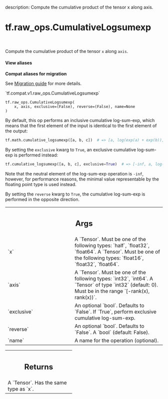 description: Compute the cumulative product of the tensor x along axis.

<div itemscope itemtype="http://developers.google.com/ReferenceObject">
<meta itemprop="name" content="tf.raw_ops.CumulativeLogsumexp" />
<meta itemprop="path" content="Stable" />
</div>

# tf.raw_ops.CumulativeLogsumexp

<!-- Insert buttons and diff -->

<table class="tfo-notebook-buttons tfo-api nocontent" align="left">

</table>



Compute the cumulative product of the tensor `x` along `axis`.

<section class="expandable">
  <h4 class="showalways">View aliases</h4>
  <p>
<b>Compat aliases for migration</b>
<p>See
<a href="https://www.tensorflow.org/guide/migrate">Migration guide</a> for
more details.</p>
<p>`tf.compat.v1.raw_ops.CumulativeLogsumexp`</p>
</p>
</section>

<pre class="devsite-click-to-copy prettyprint lang-py tfo-signature-link">
<code>tf.raw_ops.CumulativeLogsumexp(
    x, axis, exclusive=(False), reverse=(False), name=None
)
</code></pre>



<!-- Placeholder for "Used in" -->

By default, this op performs an inclusive cumulative log-sum-exp,
which means that the first
element of the input is identical to the first element of the output:
```python
tf.math.cumulative_logsumexp([a, b, c])  # => [a, log(exp(a) + exp(b)), log(exp(a) + exp(b) + exp(c))]
```

By setting the `exclusive` kwarg to `True`, an exclusive cumulative log-sum-exp is
performed instead:
```python
tf.cumulative_logsumexp([a, b, c], exclusive=True)  # => [-inf, a, log(exp(a) * exp(b))]
```
Note that the neutral element of the log-sum-exp operation is `-inf`,
however, for performance reasons, the minimal value representable by the
floating point type is used instead.

By setting the `reverse` kwarg to `True`, the cumulative log-sum-exp is performed in the
opposite direction.

<!-- Tabular view -->
 <table class="responsive fixed orange">
<colgroup><col width="214px"><col></colgroup>
<tr><th colspan="2"><h2 class="add-link">Args</h2></th></tr>

<tr>
<td>
`x`
</td>
<td>
A `Tensor`. Must be one of the following types: `half`, `float32`, `float64`.
A `Tensor`. Must be one of the following types: `float16`, `float32`, `float64`.
</td>
</tr><tr>
<td>
`axis`
</td>
<td>
A `Tensor`. Must be one of the following types: `int32`, `int64`.
A `Tensor` of type `int32` (default: 0). Must be in the range
`[-rank(x), rank(x))`.
</td>
</tr><tr>
<td>
`exclusive`
</td>
<td>
An optional `bool`. Defaults to `False`.
If `True`, perform exclusive cumulative log-sum-exp.
</td>
</tr><tr>
<td>
`reverse`
</td>
<td>
An optional `bool`. Defaults to `False`.
A `bool` (default: False).
</td>
</tr><tr>
<td>
`name`
</td>
<td>
A name for the operation (optional).
</td>
</tr>
</table>



<!-- Tabular view -->
 <table class="responsive fixed orange">
<colgroup><col width="214px"><col></colgroup>
<tr><th colspan="2"><h2 class="add-link">Returns</h2></th></tr>
<tr class="alt">
<td colspan="2">
A `Tensor`. Has the same type as `x`.
</td>
</tr>

</table>

